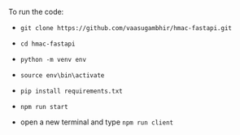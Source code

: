 To run the code:

- `git clone https://github.com/vaasugambhir/hmac-fastapi.git`
- `cd hmac-fastapi`
- `python -m venv env`
- `source env\bin\activate`
- `pip install requirements.txt`
- `npm run start`

- open a new terminal and type `npm run client`
